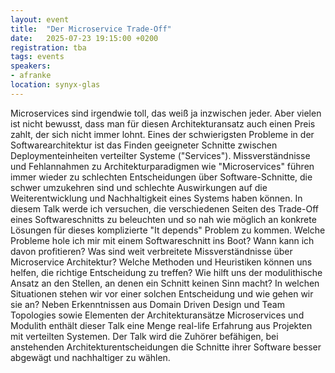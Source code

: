 ```yaml
---
layout: event
title:  "Der Microservice Trade-Off"
date:   2025-07-23 19:15:00 +0200
registration: tba
tags: events
speakers:
- afranke
location: synyx-glas
---
```


Microservices sind irgendwie toll, das weiß ja inzwischen jeder. Aber vielen ist nicht bewusst, dass man für diesen Architekturansatz auch einen Preis zahlt, der sich nicht immer lohnt. Eines der schwierigsten Probleme in der Softwarearchitektur ist das Finden geeigneter Schnitte zwischen Deploymenteinheiten verteilter Systeme ("Services"). Missverständnisse und Fehlannahmen zu Architekturparadigmen wie "Microservices" führen immer wieder zu schlechten Entscheidungen über Software-Schnitte, die schwer umzukehren sind und schlechte Auswirkungen auf die Weiterentwicklung und Nachhaltigkeit eines Systems haben können. In diesem Talk werde ich versuchen, die verschiedenen Seiten des Trade-Off eines Softwareschnitts zu beleuchten und so nah wie möglich an konkrete Lösungen für dieses komplizierte "It depends" Problem zu kommen. Welche Probleme hole ich mir mit einem Softwareschnitt ins Boot? Wann kann ich davon profitieren? Was sind weit verbreitete Missverständnisse über Microservice Architektur? Welche Methoden und Heuristiken können uns helfen, die richtige Entscheidung zu treffen? Wie hilft uns der modulithische Ansatz an den Stellen, an denen ein Schnitt keinen Sinn macht? In welchen Situationen stehen wir vor einer solchen Entscheidung und wie gehen wir sie an? Neben Erkenntnissen aus Domain Driven Design und Team Topologies sowie Elementen der Architekturansätze Microservices und Modulith enthält dieser Talk eine Menge real-life Erfahrung aus Projekten mit verteilten Systemen. Der Talk wird die Zuhörer befähigen, bei anstehenden Architekturentscheidungen die Schnitte ihrer Software besser abgewägt und nachhaltiger zu wählen.

